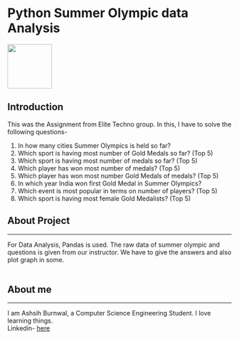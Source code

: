 # Python Summer Olympic data Analysis

<img height="100px" src="https://elitetechnogroup.spayee.com/logo.png">

## Introduction

This was the Assignment from Elite Techno group. In this, I have to solve the following questions-

1. In how many cities Summer Olympics is held so far?
2. Which sport is having most number of Gold Medals so far? (Top 5)
3. Which sport is having most number of medals so far? (Top 5)
4. Which player has won most number of medals? (Top 5)
5. Which player has won most number Gold Medals of medals? (Top 5)
6. In which year India won first Gold Medal in Summer Olympics?
7. Which event is most popular in terms on number of players? (Top 5)
8. Which sport is having most female Gold Medalists? (Top 5)

## About Project

<hr>
For Data Analysis, Pandas is used. The raw data of summer olympic and questions is given from our instructor. We have to give the answers and also plot graph in some.
<br><br>

## About me

<hr>
I am Ashsih Burnwal, a Computer Science Engineering Student. I love learning things.<br>
Linkedin- <a href="https://www.linkedin.com/in/ashish-kumar-burnwal/">here</a>
